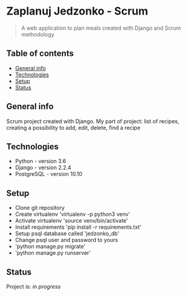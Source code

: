 # Zaplanuj Jedzonko - Scrum
> A web application to plan meals created with Django and Scrum methodology 

## Table of contents
* [General info](#general-info)
* [Technologies](#technologies)
* [Setup](#setup)
* [Status](#status)

## General info
Scrum project created with Django. My part of project: list of recipes, creating a possibility to add, edit, delete, find a recipe

## Technologies
* Python - version 3.6
* Django - version 2.2.4
* PostgreSQL - version 10.10

## Setup
* Clone git repository
* Create virtualenv 'virtualenv -p python3 venv'
* Activate virtualenv 'source venv/bin/activate'
* Install requirements 'pip install -r requirements.txt'
* Setup psql database called 'jedzonko_db'
* Change psql user and password to yours
* 'python manage.py migrate'
* 'python manage.py runserver'

## Status
Project is: _in progress_

